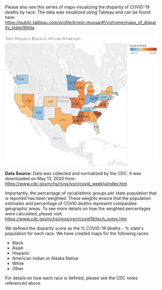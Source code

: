 Please also see this series of maps visualizing the disparity of COVID-19 deaths by race. The data was visualized using Tableau and can be found here: https://public.tableau.com/profile/kristin.mussar#!/vizhome/maps_of_disparity_state/White. 

![Image](map_of_disparity_black.png)

**Data Source:**
Data was collected and normalized by the CDC. It was downloaded on May 13, 2020 from: https://www.cdc.gov/nchs/nvss/vsrr/covid_weekly/index.htm

Importantly, the percentage of racial/ethnic groups per state population that is reported has been weighted. These weights ensure that the population estimates and percentage of COVID deaths represent comparable geographic areas. To see more details on how the weighted percentages were calculated, please visit: https://www.cdc.gov/nchs/nvss/vsrr/covid19/tech_notes.htm

We defined the disparity score as the % COVID-19 deaths - % state's population for each race. We have created maps for the following races: 
* Black
* Asian
* Hispanic
* American Indian or Alaska Native 
* White 
* Other 

For details on how each race is defined, please see the CDC notes referenced above. 

